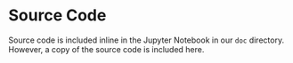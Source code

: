 # Source Code


Source code is included inline in the Jupyter Notebook in our `doc` directory. However, a copy of the source code is included here.